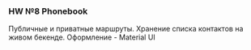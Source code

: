 ### HW №8 Phonebook

Публичные и приватные маршруты. 
Хранение списка контактов на живом бекенде.
Оформление - Material UI